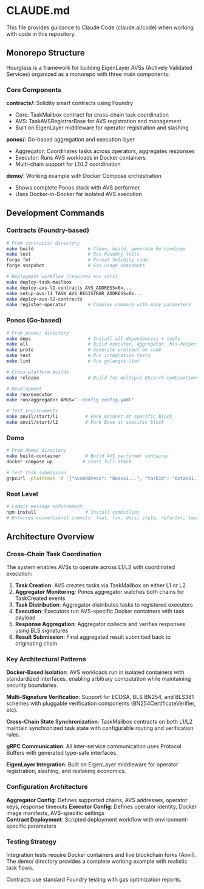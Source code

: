 # CLAUDE.md

This file provides guidance to Claude Code (claude.ai/code) when working with code in this repository.

## Monorepo Structure

Hourglass is a framework for building EigenLayer AVSs (Actively Validated Services) organized as a monorepo with three main components:

### Core Components

**contracts/**: Solidity smart contracts using Foundry
- Core: TaskMailbox contract for cross-chain task coordination
- AVS: TaskAVSRegistrarBase for AVS registration and management
- Built on EigenLayer middleware for operator registration and slashing

**ponos/**: Go-based aggregation and execution layer
- Aggregator: Coordinates tasks across operators, aggregates responses
- Executor: Runs AVS workloads in Docker containers
- Multi-chain support for L1/L2 coordination

**demo/**: Working example with Docker Compose orchestration
- Shows complete Ponos stack with AVS performer
- Uses Docker-in-Docker for isolated AVS execution

## Development Commands

### Contracts (Foundry-based)
```bash
# From contracts/ directory
make build                    # Clean, build, generate Go bindings
make test                     # Run Foundry tests
forge fmt                     # Format Solidity code
forge snapshot                # Gas usage snapshots

# Deployment workflow (requires env vars)
make deploy-task-mailbox
make deploy-avs-l1-contracts AVS_ADDRESS=0x...
make setup-avs-l1 TASK_AVS_REGISTRAR_ADDRESS=0x...
make deploy-avs-l2-contracts
make register-operator        # Complex command with many parameters
```

### Ponos (Go-based)
```bash
# From ponos/ directory
make deps                     # Install all dependencies + tools
make all                      # Build executor, aggregator, bls-helper
make proto                    # Generate protobuf Go code
make test                     # Run integration tests
make lint                     # Run golangci-lint

# Cross-platform builds
make release                  # Build for multiple OS/arch combinations

# Development
make run/executor
make run/aggregator ARGS="--config config.yaml"

# Test environments
make anvil/start/l1          # Fork mainnet at specific block
make anvil/start/l2          # Fork Base at specific block
```

### Demo
```bash
# From demo/ directory
make build-container         # Build AVS performer container
docker compose up           # Start full stack

# Test task submission
grpcurl -plaintext -d '{"avsAddress": "0xavs1...", "taskId": "0xtask1...", "payload": "..."}' localhost:9090 eigenlayer.hourglass.v1.ExecutorService/SubmitTask
```

### Root Level
```bash
# Commit message enforcement
npm install                  # Install commitlint
# Enforces conventional commits: feat, fix, docs, style, refactor, test, chore, revert, perf
```

## Architecture Overview

### Cross-Chain Task Coordination
The system enables AVSs to operate across L1/L2 with coordinated execution:

1. **Task Creation**: AVS creates tasks via TaskMailbox on either L1 or L2
2. **Aggregator Monitoring**: Ponos aggregator watches both chains for TaskCreated events
3. **Task Distribution**: Aggregator distributes tasks to registered executors
4. **Execution**: Executors run AVS-specific Docker containers with task payload
5. **Response Aggregation**: Aggregator collects and verifies responses using BLS signatures
6. **Result Submission**: Final aggregated result submitted back to originating chain

### Key Architectural Patterns

**Docker-Based Isolation**: AVS workloads run in isolated containers with standardized interfaces, enabling arbitrary computation while maintaining security boundaries.

**Multi-Signature Verification**: Support for ECDSA, BLS BN254, and BLS381 schemes with pluggable verification components (BN254CertificateVerifier, etc).

**Cross-Chain State Synchronization**: TaskMailbox contracts on both L1/L2 maintain synchronized task state with configurable routing and verification rules.

**gRPC Communication**: All inter-service communication uses Protocol Buffers with generated type-safe interfaces.

**EigenLayer Integration**: Built on EigenLayer middleware for operator registration, slashing, and restaking economics.

### Configuration Architecture

**Aggregator Config**: Defines supported chains, AVS addresses, operator keys, response timeouts
**Executor Config**: Defines operator identity, Docker image manifests, AVS-specific settings  
**Contract Deployment**: Scripted deployment workflow with environment-specific parameters

### Testing Strategy

Integration tests require Docker containers and live blockchain forks (Anvil). The demo/ directory provides a complete working example with realistic task flows.

Contracts use standard Foundry testing with gas optimization reports.

